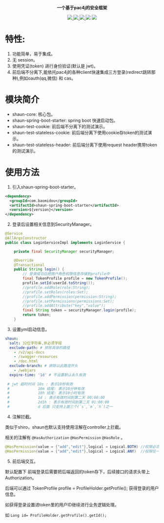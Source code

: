<p align="center">

</p>

<p align="center">
	<strong>一个基于pac4j的安全框架</strong>
</p>

<p align="center">
    <a href="https://www.travis-ci.org/baomidou/shaun-spring-boot-starter" target="_blank">
        <img src="https://www.travis-ci.org/baomidou/shaun-spring-boot-starter.svg?branch=master" >
    <a href="http://mvnrepository.com/artifact/com.baomidou/shaun-spring-boot-starter" target="_blank">
        <img src="https://img.shields.io/maven-central/v/com.baomidou/shaun-spring-boot-starter.svg" >
    </a>
    <a href="http://www.apache.org/licenses/LICENSE-2.0.html" target="_blank">
        <img src="http://img.shields.io/:license-apache-brightgreen.svg" >
    </a>
    <a>
        <img src="https://img.shields.io/badge/JDK-1.8.0_211+-green.svg" >
    </a>
    <a>
        <img src="https://img.shields.io/badge/springBoot-1.5+_2.0+-green.svg" >
    </a>
</p>

# 特性:
1. 功能简单，易于集成。
2. 无 session。
3. 使用凭证(token) 进行身份验证(默认是 jwt)。
4. 前后端不分离下,能依托pac4j的各种client快速集成三方登录(redirect跳转那种),例如oauth(qq,微信) 和 cas。

# 模块简介

- shaun-core: 核心包。
- shaun-spring-boot-starter: spring boot 快速启动包。
- shaun-test-cookie: 前后端不分离下的测试演示。
- shaun-test-stateless-cookie: 前后端分离下使用cookie存token的测试演示。
- shaun-test-stateless-header: 前后端分离下使用request header携带token的测试演示。

# 使用方法

1. 引入shaun-spring-boot-starter。

```xml
<dependency>
  <groupId>com.baomidou</groupId>
  <artifactId>shaun-spring-boot-starter</artifactId>
  <version>${version}</version>
</dependency>
```

2. 登录后设置相关信息到SecurityManager。

``` java
@Service
@AllArgsConstructor
public class LoginServiceImpl implements LoginService {

    private final SecurityManager securityManager;

    @Override
    @Transactional
    public String login() {
        // 登录成功后把用户角色权限信息存储到profile中
        final TokenProfile profile = new TokenProfile();
        profile.setId(userId.toString());
        //profile.addRole(role:String);  
        //profile.setRoles(roles:Set);  
        //profile.addPermission(permission:String);
        //profile.setPermissions(permissions:Set);
        //profile.addAttribute("key","value");
        final String token = securityManager.login(profile);
        return token;
    }
```

3. 设置yml启动信息。

``` yaml
shaun:
  salt: 32位字符串,非必须字段
  exclude-path: # 排除具体的路径
    - /v2/api-docs  
    - /swagger-resources
    - /doc.html
  exclude-branch: # 排除以此路径开头
    - /webjars
  expire-time: '1d' # 不设置默认永久有效
  
 # jwt 超时时间 10s : 表示10秒有效
 #             10m 结尾: 表示10分钟有效
 #             10h 结尾: 表示10小时有效
 #             1d : 表示有效时间到第二天 00:00:00
 #             2d1h : 表示有效时间到第二天 01:00:00 
 #             d 后面 只支持上面三个(`s`,`m`,`h`)之一
```

4. 注解拦截。

类似于shiro，shaun也默认支持使用注解在controller上拦截。

相关的注解有 `@HasAuthorization`   `@HasPermission`  `@HasRole`  。

``` java
@HasPermission(value = {"add","edit"},logical = Logical.BOTH) //权限必须同时存在
@HasPermission(value = {"add","edit"},logical = Logical.ANY)  //权限任一存在(默认)
```

5. 前后端交互。

默认配置下  前端登录后需要把后端返回的token存下，后续接口的请求头带上Authorization。

后端可以通过  TokenProfile profile = ProfileHolder.getProfile();  获得登录的用户信息。

如获得登录设置进token里的用户ID继续进行业务逻辑处理。

如   `Long id= ProfileHolder.getProfile().getId();`